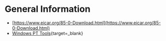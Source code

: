 # General Information

- [https://www.eicar.org/85-0-Download.html](https://www.eicar.org/85-0-Download.html)
- [Windows PT Tools](https://drive.google.com/drive/folders/1U2lgY13id2bQrYQJ7LqPfEMZcvAGadg0){target=_blank}